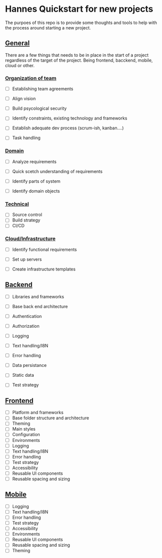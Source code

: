 # Hannes Quickstart for new projects
The purpoes of this repo is to provide some thoughts and tools to help with the process around starting a new project. 

## [General](quickstart/tree/master/general) 
There are a few things that needs to be in place in the start of a project regardless of the target of the project. Being frontend, bacckend, mobile, cloud or other.

### [Organization of team](quickstart/tree/master/organization)
- [ ] Establishing team agreements
- [ ] Align vision
- [ ] Build psycological security
- [ ] Identify constraints, existing technology and frameworks
- [ ] Establish adequate dev process (scrum-ish, kanban....)
- [ ] Task handling


### [Domain](quickstart/tree/master/domain)
- [ ] Analyze requirements
- [ ] Quick scetch understanding of requirements
- [ ] Identify parts of system
- [ ] Identify domain objects


### [Technical](quickstart/tree/master/technical)
- [ ] Source control
- [ ] Build strategy
- [ ] CI/CD

### [Cloud/Infrastructure](quickstart/tree/master/general/infrastructure)
- [ ] Identify functional requirements
- [ ] Set up servers
- [ ] Create infrastructure templates


## [Backend](quickstart/tree/master/backend)
- [ ] Libraries and frameworks
- [ ] Base back end architecture
- [ ] Authentication
- [ ] Authorization
- [ ] Logging
- [ ] Text handling/I8N
- [ ] Error handling
- [ ] Data persistance
- [ ] Static data
- [ ] Test strategy


## [Frontend](quickstart/tree/master/frontend) 
- [ ] Platform and frameworks
- [ ] Base folder structure and architecture
- [ ] Theming
- [ ] Main styles
- [ ] Configuration
- [ ] Environments
- [ ] Logging
- [ ] Text handling/I8N
- [ ] Error handling
- [ ] Test strategy
- [ ] Accessibility
- [ ] Reusable UI components
- [ ] Reusable spacing and sizing

## [Mobile](quickstart/tree/master/mobile) 
- [ ] Logging
- [ ] Text handling/I8N
- [ ] Error handling
- [ ] Test strategy
- [ ] Accessibility
- [ ] Environments
- [ ] Reusable UI components
- [ ] Reusable spacing and sizing
- [ ] Theming
